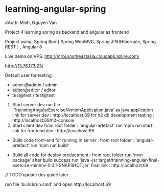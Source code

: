 # learning-angular-spring
#Auth: Minh, Nguyen Van

Project 4 learning spring as backend and angular as frontend

Project using: Spring Boot( Spring WebMVC, Spring JPA/Hibernate, Spring REST ) , Angular 8

Live demo on VPS: 
http://mrbi.southeastasia.cloudapp.azure.com/

http://13.76.173.23/

Default user for testing:
  + admin@admin / admin
  + editor@editor / editor
  + test@test / test@test
  
1. Start server dev
run file 'TrainningAngularExerciseNvminhApplication.java' as java application
link for server dev : http://localhost:69
for h2 db development testing : http://localhost:69/h2-console
2. Start client dev
from root folder : 'angular-artefact' run 'npm run start'.
link for frontend dev : http://localhost:96

* Build code front-end for running in server : 
from root folder : 'angular-artefact' run 'npm run build'

* Build all code for deploy productment :
from root folder run 'mvn package'
after build success run 'java -jar target/trainning-angular-final-exercise-minhnv-0.0.1-SNAPSHOT.jar'
final link : http://localhost:69

// TODO update dev guide later


>>>>>>>>>>>>>>>>>>>>>>>>>>>>>>

run file 'build&run.cmd' and open http://localhost:69
